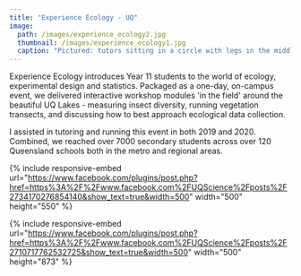 ```yaml
---
title: "Experience Ecology - UQ"
image: 
  path: /images/experience_ecology2.jpg
  thumbnail: /images/experience_ecology1.jpg
  caption: "Pictured: tutors sitting in a circle with legs in the middle. All are wearing colourful fun socks. "
---
```


Experience Ecology introduces Year 11 students to the world of ecology, experimental design and statistics. Packaged as a one-day, on-campus event, we delivered interactive workshop modules 'in the field' around the beautiful UQ Lakes - measuring insect diversity, running vegetation transects, and discussing how to best approach ecological data collection. 

I assisted in tutoring and running this event in both 2019 and 2020. Combined, we reached over 7000 secondary students across over 120 Queensland schools both in the metro and regional areas. 

{% include responsive-embed url="https://www.facebook.com/plugins/post.php?href=https%3A%2F%2Fwww.facebook.com%2FUQScience%2Fposts%2F2734170276854140&show_text=true&width=500" width="500" height="550" %}

{% include responsive-embed url="https://www.facebook.com/plugins/post.php?href=https%3A%2F%2Fwww.facebook.com%2FUQScience%2Fposts%2F2710717762532725&show_text=true&width=500" width="500" height="873" %}
